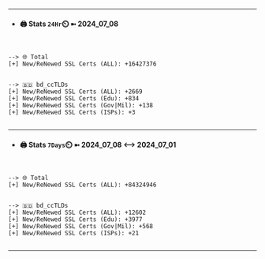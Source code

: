 

---
- #### 🖨️ **Stats** `24Hr`⏲️ ➼ 2024_07_08
```console


--> 🌐 Total
[+] New/ReNewed SSL Certs (ALL): +16427376


--> 🇧🇩 bd_ccTLDs
[+] New/ReNewed SSL Certs (ALL): +2669
[+] New/ReNewed SSL Certs (Edu): +834
[+] New/ReNewed SSL Certs (Gov|Mil): +138
[+] New/ReNewed SSL Certs (ISPs): +3


```

---
- #### 🖨️ **Stats** `7Days`⏲️ ➼ 2024_07_08 <--> 2024_07_01
```console


--> 🌐 Total
[+] New/ReNewed SSL Certs (ALL): +84324946


--> 🇧🇩 bd_ccTLDs
[+] New/ReNewed SSL Certs (ALL): +12602
[+] New/ReNewed SSL Certs (Edu): +3977
[+] New/ReNewed SSL Certs (Gov|Mil): +568
[+] New/ReNewed SSL Certs (ISPs): +21


```

---

